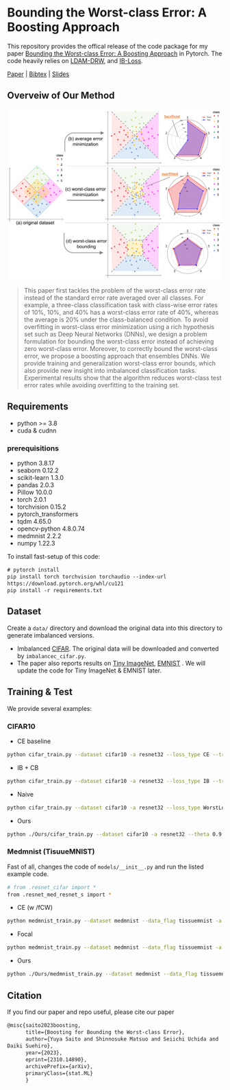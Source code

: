 <!-- <<<<<<< HEAD -->

# Bounding the Worst-class Error: A Boosting Approach

This repository provides the offical release of the code package for my paper [Bounding the Worst-class Error: A Boosting Approach](https://arxiv.org/abs/2310.14890) in Pytorch.
The code heavily relies on [LDAM-DRW](https://github.com/kaidic/LDAM-DRW), and [IB-Loss](https://github.com/pseulki/IB-Loss).

[Paper](https://arxiv.org/abs/2310.14890) | [Bibtex](url) | [Slides](url)

## Overveiw of Our Method

![Illustration](./images/overview_toy.png)
> This paper first tackles the problem of the worst-class error rate instead of the standard error rate averaged over all classes. For example, a three-class classification task with class-wise error rates of 10%, 10%, and 40% has a worst-class error rate of 40\%, whereas the average is 20% under the class-balanced condition. To avoid overfitting in worst-class error minimization using a rich hypothesis set such as Deep Neural Networks (DNNs), we design a problem formulation for bounding the worst-class error instead of achieving zero worst-class error. Moreover, to correctly bound the worst-class error, we propose a boosting approach that ensembles DNNs.
We provide training and generalization worst-class error bounds, which also provide new insight into imbalanced classification tasks. Experimental results show that the algorithm reduces worst-class test error rates while avoiding overfitting to the training set.

## Requirements 
<!-- All codes are written by Python 3.7, and 'requirements.txt' contains required Python packages. -->
- python >= 3.8
- cuda & cudnn

### prerequisitions
- python 3.8.17
- seaborn  0.12.2
- scikit-learn  1.3.0
- pandas 2.0.3
- Pillow 10.0.0
- torch  2.0.1
- torchvision 0.15.2
- pytorch_transformers
- tqdm  4.65.0
- opencv-python 4.8.0.74
- medmnist 2.2.2
- numpy 1.22.3


To install fast-setup of this code:

```setup
# pytorch install 
pip install torch torchvision torchaudio --index-url https://download.pytorch.org/whl/cu121
pip install -r requirements.txt
```



## Dataset

Create a ```data/``` directory and download the original data into this directory to generate imbalanced versions.
- Imbalanced [CIFAR](https://www.cs.toronto.edu/~kriz/cifar.html). The original data will be downloaded and converted by `imbalancec_cifar.py`.
- The paper also reports results on [Tiny ImageNet](http://cs231n.stanford.edu/tiny-imagenet-200.zip), [EMNIST](https://www.nist.gov/itl/products-and-services/emnist-dataset) . We will update the code for Tiny ImageNet & EMNIST later.

## Training & Test

We provide several examples:

### CIFAR10
- CE baseline

```bash
python cifar_train.py --dataset cifar10 -a resnet32 --loss_type CE --train_rule None --epochs 200 --b 512 --num_classes 10 --gpu 0 --early_stop True --stop_mode average
```
- IB + CB

```bash
python cifar_train.py --dataset cifar10 -a resnet32 --loss_type IB --train_rule CBReweight --epochs 200 --b 512 --start_ib_epoch 50 --num_classes 10 --gpu 0 --early_stop True --stop_mode average 
```
- Naive

```bash
python cifar_train.py --dataset cifar10 -a resnet32 --loss_type WorstLoss --train_rule None --epochs 200 --b 512 --num_classes 10 --gpu 0 --early_stop True --stop_mode worst
```

- Ours
```bash
python ./Ours/cifar_train.py --dataset cifar10 -a resnet32 --theta 0.9 --loss_type CE --b 512 --num_classes 10 --gpu 0 

```


### Medmnist (TisuueMNIST)
Fast of all, changes the code of ```models/__init__.py``` and run the listed example code.

```bash
# from .resnet_cifar import * 
from .resnet_med_resnet_s import *
```

- CE (w /fCW)

```bash
python medmnist_train.py --dataset medmnist --data_flag tissuemnist -a resnet18 --num_in_channels 1 --loss_type CE --train_rule fCW --epochs 100 --b 512 --num_classes 8 --gpu 0 --early_stop True --stop_mode average
```
- Focal

```bash
python medmnist_train.py --dataset medmnist --data_flag tissuemnist -a resnet18 --num_in_channels 1 --loss_type Focal --epochs 100 --b 512 --num_classes 8 --gpu 0 --early_stop True --stop_mode average 
```

- Ours
```bash
python ./Ours/medmnist_train.py --dataset medmnist --data_flag tissuemnist -a resnet18 --theta 0.6 --num_in_channels 1 --b 512 --num_classes 8 --loss_type CE --gpu 0 
```

## Citation

If you find our paper and repo useful, please cite our paper

<!-- @InProceedings{hoge,
    author    = {hoge},
    title     = {Bounding the Worst-class Error: A Boosting Approach},
    booktitle = {hoge},
    month     = {hoge},
    year      = {hoge},
    pages     = {hoge}
} -->
```
@misc{saito2023boosting,
      title={Boosting for Bounding the Worst-class Error}, 
      author={Yuya Saito and Shinnosuke Matsuo and Seiichi Uchida and Daiki Suehiro},
      year={2023},
      eprint={2310.14890},
      archivePrefix={arXiv},
      primaryClass={stat.ML}
      }
```
<!-- =======
# Boosting for Bounding the Worst-class Error (AISTATS, 2023)
>>>>>>> 71d71e6ba1e292b2b021ccdc18890e7f9db02fb5 -->
